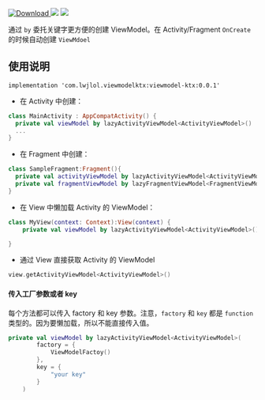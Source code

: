  [ ![Download](https://api.bintray.com/packages/wenchieh/maven/viewmodel-ktx/images/download.svg) ](https://bintray.com/wenchieh/maven/bottombar/_latestVersion)
 ![](https://img.shields.io/badge/build-passing-green.svg)
 ![](https://img.shields.io/badge/license-MIT-orange.svg)
 
通过 `by` 委托关键字更方便的创建 ViewModel。在 Activity/Fragment `OnCreate` 的时候自动创建 `ViewMdoel`
## 使用说明
```
implementation 'com.lwjlol.viewmodelktx:viewmodel-ktx:0.0.1'
```

* 在 Activity 中创建：
```kotlin
class MainActivity : AppCompatActivity() {
  private val viewModel by lazyActivityViewModel<ActivityViewModel>()
  ...
}
```

* 在 Fragment 中创建：

```kotlin
class SampleFragment:Fragment(){
  private val activityViewModel by lazyActivityViewModel<ActivityViewModel>()
  private val fragmentViewModel by lazyFragmentViewModel<FragmentViewModel>()
}
```

* 在 View 中懒加载 Activity 的 ViewModel：
```kotlin
class MyView(context: Context):View(context) {
    private val viewModel by lazyActivityViewModel<ActivityViewModel>()

}
```

* 通过 View 直接获取 Activity 的 ViewModel
```kotlin
view.getActivityViewModel<ActivityViewModel>()
```



#### 传入工厂参数或者 key

每个方法都可以传入 factory 和 key 参数。注意，`factory` 和 `key` 都是 `function` 类型的。因为要懒加载，所以不能直接传入值。

```kotlin
private val viewModel by lazyActivityViewModel<ActivityViewModel>(
        factory = {
            ViewModelFactoy()
        },
        key = {
            "your key"
        }
    )
```